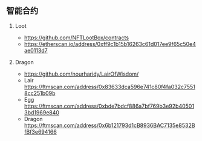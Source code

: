 ## 智能合约
1. Loot
    - https://github.com/NFTLootBox/contracts
    - https://etherscan.io/address/0xff9c1b15b16263c61d017ee9f65c50e4ae0113d7

2. Dragon
    - https://github.com/nourharidy/LairOfWisdom/
    - Lair https://ftmscan.com/address/0x83633dca596e741c80f4fa032c75518cc251b09b
    - Egg https://ftmscan.com/address/0xbde7bdcf886a7bf769b3e92b405013bd1969e840
    - Dragon https://ftmscan.com/address/0x6b121793d1cB8936BAC7135e8532BfBf3e694166